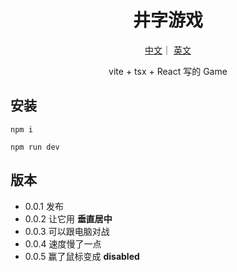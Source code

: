 <h1 align="center">井字游戏</h1>
<div align="center">
<p align="center">
  <a href="./README.md">中文</a>｜
  <a href="./English.md">英文</a>
</p>

vite + tsx + React 写的 Game 
</div>

## 安装 

```
npm i 

npm run dev
```

## 版本

* 0.0.1 发布 
* 0.0.2 让它用 **垂直居中** 
* 0.0.3 可以跟电脑对战
* 0.0.4 速度慢了一点
* 0.0.5 赢了鼠标变成 **disabled**






